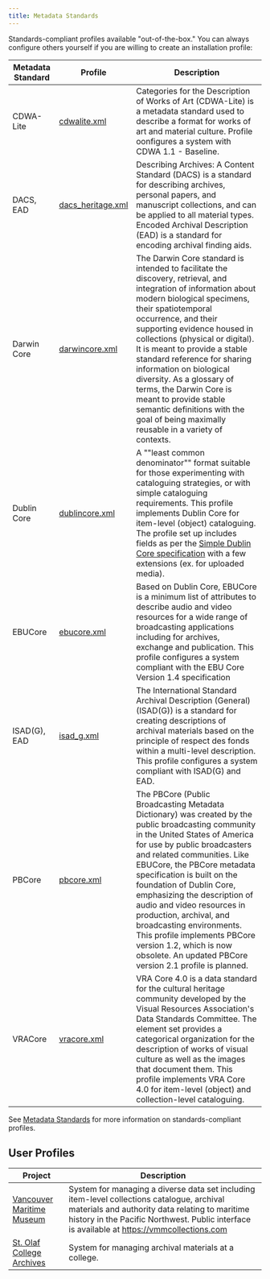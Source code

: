 ```yaml
---
title: Metadata Standards
---
```


Standards-compliant profiles available \"out-of-the-box.\" You can
always configure others yourself if you are willing to create an
installation profile:

| Metadata Standard| Profile | Description
|----|----|----|
|CDWA-Lite |[cdwalite.xml](https://github.com/collectiveaccess/InstallationProfiles/blob/main/xml/standards/cdwalite.xml)|Categories for the Description of Works of Art (CDWA-Lite) is a metadata standard used to describe a format for works of art and material culture. Profile oonfigures a system with CDWA 1.1 - Baseline.|                     
| DACS, EAD |[dacs_heritage.xml](https://github.com/collectiveaccess/InstallationProfiles/blob/main/xml/standards/dacs_heritage.xml) |Describing Archives: A Content Standard (DACS) is a standard for describing archives, personal papers, and manuscript collections, and can be applied to all material types. Encoded Archival Description (EAD) is a standard for encoding archival finding aids.|
|Darwin Core|[darwincore.xml](https://github.com/collectiveaccess/InstallationProfiles/blob/main/xml/standards/darwincore.xml)|The Darwin Core standard is intended to facilitate the discovery, retrieval, and integration of information about modern biological specimens, their spatiotemporal occurrence, and their supporting evidence housed in collections (physical or digital). It is meant to provide a stable standard reference for sharing information on biological diversity. As a glossary of terms, the Darwin Core is meant to provide stable semantic definitions with the goal of being maximally reusable in a variety of contexts.|
|Dublin Core|[dublincore.xml](https://github.com/collectiveaccess/InstallationProfiles/blob/main/xml/standards/dublincore.xml)|A \"\"least common denominator\"\" format suitable for those experimenting with cataloguing strategies, or with simple cataloguing requirements. This profile implements Dublin Core for item-level (object) cataloguing. The profile set up includes fields as per the [Simple Dublin Core specification](http://www.dublincore.org/documents/dces/) with a few extensions (ex. for uploaded media).|
|EBUCore|[ebucore.xml](https://github.com/collectiveaccess/InstallationProfiles/blob/main/xml/standards/ebucore.xml)| Based on Dublin Core, EBUCore is a minimum list of attributes to describe audio and video resources for a wide range of broadcasting applications including for archives, exchange and publication. This profile configures a system compliant with the EBU Core Version 1.4 specification|
|ISAD(G), EAD|[isad_g.xml](https://github.com/collectiveaccess/InstallationProfiles/blob/main/xml/standards/isad_g.xml) |The International Standard Archival Description (General) (ISAD(G)) is a standard for creating descriptions of archival materials based on the principle of respect des fonds within a multi-level description. This profile configures a system compliant with ISAD(G) and EAD.|
|PBCore|[pbcore.xml](https://github.com/collectiveaccess/InstallationProfiles/blob/main/xml/standards/pbcore.xml) |The PBCore (Public Broadcasting Metadata Dictionary) was created by the public broadcasting community in the United States of America for use by public broadcasters and related communities. Like EBUCore, the PBCore metadata specification is built on the foundation of Dublin Core, emphasizing the description of audio and video resources in production, archival, and broadcasting environments. This profile implements PBCore version 1.2, which is now obsolete. An updated PBCore version 2.1 profile is planned.|
|VRACore|[vracore.xml](https://github.com/collectiveaccess/InstallationProfiles/blob/main/xml/standards/vracore.xml)| VRA Core 4.0 is a data standard for the cultural heritage community developed by the Visual Resources Association\'s Data Standards Committee. The element set provides a categorical organization for the description of works of visual culture as well as the images that document them. This profile implements VRA Core 4.0 for item-level (object) and collection-level cataloguing.|

See [Metadata
Standards](user/dataModelling/profiles/MetadataStandards.html) for more
information on standards-compliant profiles.

## User Profiles

| Project | Description
|----|----|
| [Vancouver Maritime Museum](https://github.com/collectiveaccess/InstallationProfiles/blob/main/xml/user/vancouver_maritime_museum.xml)|System for managing a diverse data set including item-level collections catalogue, archival materials and authority data relating to maritime history in the Pacific Northwest. Public interface is available at https://vmmcollections.com
|[St. Olaf College Archives]( https://github.com/collectiveaccess/InstallationProfiles/blob/main/xml/user/st_olaf_college_archives.xml)|System for managing archival materials at a college.

